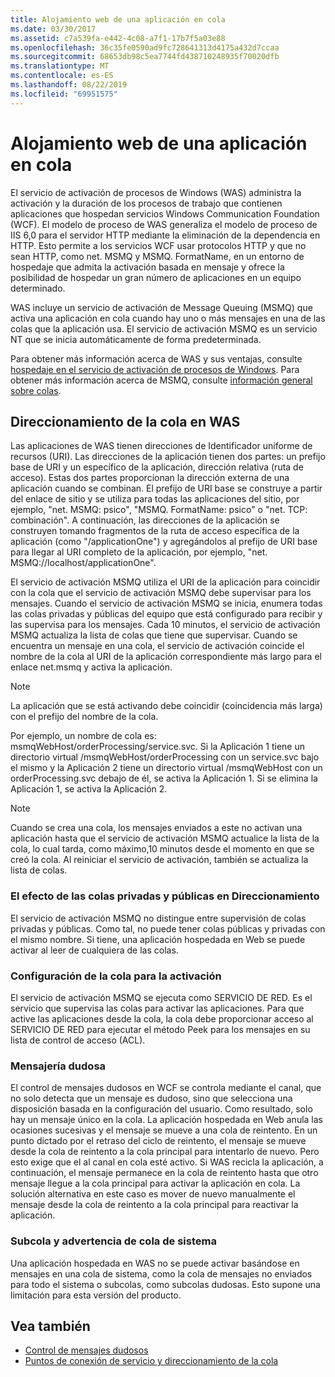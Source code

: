 ```yaml
---
title: Alojamiento web de una aplicación en cola
ms.date: 03/30/2017
ms.assetid: c7a539fa-e442-4c08-a7f1-17b7f5a03e88
ms.openlocfilehash: 36c35fe0590ad9fc728641313d4175a432d7ccaa
ms.sourcegitcommit: 68653db98c5ea7744fd438710248935f70020dfb
ms.translationtype: MT
ms.contentlocale: es-ES
ms.lasthandoff: 08/22/2019
ms.locfileid: "69951575"
---
```

# <a name="web-hosting-a-queued-application"></a>Alojamiento web de una aplicación en cola
El servicio de activación de procesos de Windows (WAS) administra la activación y la duración de los procesos de trabajo que contienen aplicaciones que hospedan servicios Windows Communication Foundation (WCF). El modelo de proceso de WAS generaliza el modelo de proceso de IIS 6,0 para el servidor HTTP mediante la eliminación de la dependencia en HTTP. Esto permite a los servicios WCF usar protocolos HTTP y que no sean HTTP, como net. MSMQ y MSMQ. FormatName, en un entorno de hospedaje que admita la activación basada en mensaje y ofrece la posibilidad de hospedar un gran número de aplicaciones en un equipo determinado.  
  
 WAS incluye un servicio de activación de Message Queuing (MSMQ) que activa una aplicación en cola cuando hay uno o más mensajes en una de las colas que la aplicación usa. El servicio de activación MSMQ es un servicio NT que se inicia automáticamente de forma predeterminada.  
  
 Para obtener más información acerca de WAS y sus ventajas, consulte [hospedaje en el servicio de activación de procesos de Windows](../../../../docs/framework/wcf/feature-details/hosting-in-windows-process-activation-service.md). Para obtener más información acerca de MSMQ, consulte [información general sobre colas](../../../../docs/framework/wcf/feature-details/queues-overview.md).
  
## <a name="queue-addressing-in-was"></a>Direccionamiento de la cola en WAS  
 Las aplicaciones de WAS tienen direcciones de Identificador uniforme de recursos (URI). Las direcciones de la aplicación tienen dos partes: un prefijo base de URI y un específico de la aplicación, dirección relativa (ruta de acceso). Estas dos partes proporcionan la dirección externa de una aplicación cuando se combinan. El prefijo de URI base se construye a partir del enlace de sitio y se utiliza para todas las aplicaciones del sitio, por ejemplo, "net. MSMQ: psico", "MSMQ. FormatName: psico" o "net. TCP: combinación". A continuación, las direcciones de la aplicación se construyen tomando fragmentos de la ruta de acceso específica de la aplicación (como "/applicationOne") y agregándolos al prefijo de URI base para llegar al URI completo de la aplicación, por ejemplo, "net. MSMQ://localhost/applicationOne".  
  
 El servicio de activación MSMQ utiliza el URI de la aplicación para coincidir con la cola que el servicio de activación MSMQ debe supervisar para los mensajes. Cuando el servicio de activación MSMQ se inicia, enumera todas las colas privadas y públicas del equipo que está configurado para recibir y las supervisa para los mensajes. Cada 10 minutos, el servicio de activación MSMQ actualiza la lista de colas que tiene que supervisar. Cuando se encuentra un mensaje en una cola, el servicio de activación coincide el nombre de la cola al URI de la aplicación correspondiente más largo para el enlace net.msmq y activa la aplicación.  
  
> [!NOTE]
> La aplicación que se está activando debe coincidir (coincidencia más larga) con el prefijo del nombre de la cola.  
  
 Por ejemplo, un nombre de cola es: msmqWebHost/orderProcessing/service.svc. Si la Aplicación 1 tiene un directorio virtual /msmqWebHost/orderProcessing con un service.svc bajo el mismo y la Aplicación 2 tiene un directorio virtual /msmqWebHost con un orderProcessing.svc debajo de él, se activa la Aplicación 1. Si se elimina la Aplicación 1, se activa la Aplicación 2.  
  
> [!NOTE]
> Cuando se crea una cola, los mensajes enviados a este no activan una aplicación hasta que el servicio de activación MSMQ actualice la lista de la cola, lo cual tarda, como máximo,10 minutos desde el momento en que se creó la cola. Al reiniciar el servicio de activación, también se actualiza la lista de colas.  
  
### <a name="the-effect-of-private-and-public-queues-on-addressing"></a>El efecto de las colas privadas y públicas en Direccionamiento  
 El servicio de activación MSMQ no distingue entre supervisión de colas privadas y públicas. Como tal, no puede tener colas públicas y privadas con el mismo nombre. Si tiene, una aplicación hospedada en Web se puede activar al leer de cualquiera de las colas.  
  
### <a name="queue-configuration-for-activation"></a>Configuración de la cola para la activación  
 El servicio de activación MSMQ se ejecuta como SERVICIO DE RED. Es el servicio que supervisa las colas para activar las aplicaciones. Para que active las aplicaciones desde la cola, la cola debe proporcionar acceso al SERVICIO DE RED para ejecutar el método Peek para los mensajes en su lista de control de acceso (ACL).  
  
### <a name="poison-messaging"></a>Mensajería dudosa  
 El control de mensajes dudosos en WCF se controla mediante el canal, que no solo detecta que un mensaje es dudoso, sino que selecciona una disposición basada en la configuración del usuario. Como resultado, solo hay un mensaje único en la cola. La aplicación hospedada en Web anula las ocasiones sucesivas y el mensaje se mueve a una cola de reintento. En un punto dictado por el retraso del ciclo de reintento, el mensaje se mueve desde la cola de reintento a la cola principal para intentarlo de nuevo. Pero esto exige que el al canal en cola esté activo. Si WAS recicla la aplicación, a continuación, el mensaje permanece en la cola de reintento hasta que otro mensaje llegue a la cola principal para activar la aplicación en cola. La solución alternativa en este caso es mover de nuevo manualmente el mensaje desde la cola de reintento a la cola principal para reactivar la aplicación.  
  
### <a name="subqueue-and-system-queue-caveat"></a>Subcola y advertencia de cola de sistema  
 Una aplicación hospedada en WAS no se puede activar basándose en mensajes en una cola de sistema, como la cola de mensajes no enviados para todo el sistema o subcolas, como subcolas dudosas. Esto supone una limitación para esta versión del producto.  
  
## <a name="see-also"></a>Vea también

- [Control de mensajes dudosos](../../../../docs/framework/wcf/feature-details/poison-message-handling.md)
- [Puntos de conexión de servicio y direccionamiento de la cola](../../../../docs/framework/wcf/feature-details/service-endpoints-and-queue-addressing.md)
